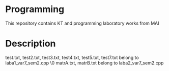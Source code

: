 # Programming
This repository contains KT and programming laboratory works from MAI

# Description
test.txt, test2.txt, test3.txt, test4.txt, test5.txt, test7.txt belong to laba1_var7_sem2.cpp \0
matrA.txt, matrB.txt belong to laba2_var7_sem2.cpp
